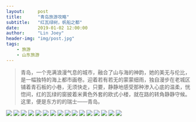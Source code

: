 ```yaml
---
layout:     post
title:      "青岛旅游攻略"
subtitle:   "红瓦绿树，帆船之都"
date:       2019-01-02 12:00:00
author:     "Lin Joey"
header-img: "img/post.jpg"
tags:
    - 旅游
    - 山东旅游
---
```

>青岛，一个充满浪漫气息的城市，融合了山与海的神韵，她的美无与伦比，是一幅独特的海上都市画卷。迎着若有若无的蒙蒙细雨，独自漫步在老城区铺着青石板的小巷，无须快走，只要，静静地感受那种渗入心底的温柔，恍惚间，红的瓦绿的窗披着米黄色外套的欧式小楼，就在路的转角静静守候。这里，便是东方的的瑞士——青岛。

![](https://linjoey-image.oss-cn-beijing.aliyuncs.com/我是驴友-青岛旅游攻略_页面_01.jpg)
![](https://linjoey-image.oss-cn-beijing.aliyuncs.com/我是驴友-青岛旅游攻略_页面_02.jpg)
![](https://linjoey-image.oss-cn-beijing.aliyuncs.com/我是驴友-青岛旅游攻略_页面_03.jpg)
![](https://linjoey-image.oss-cn-beijing.aliyuncs.com/我是驴友-青岛旅游攻略_页面_04.jpg)
![](https://linjoey-image.oss-cn-beijing.aliyuncs.com/我是驴友-青岛旅游攻略_页面_05.jpg)
![](https://linjoey-image.oss-cn-beijing.aliyuncs.com/我是驴友-青岛旅游攻略_页面_06.jpg)
![](https://linjoey-image.oss-cn-beijing.aliyuncs.com/我是驴友-青岛旅游攻略_页面_07.jpg)
![](https://linjoey-image.oss-cn-beijing.aliyuncs.com/我是驴友-青岛旅游攻略_页面_08.jpg)
![](https://linjoey-image.oss-cn-beijing.aliyuncs.com/我是驴友-青岛旅游攻略_页面_09.jpg)
![](https://linjoey-image.oss-cn-beijing.aliyuncs.com/我是驴友-青岛旅游攻略_页面_10.jpg)
![](https://linjoey-image.oss-cn-beijing.aliyuncs.com/我是驴友-青岛旅游攻略_页面_11.jpg)
![](https://linjoey-image.oss-cn-beijing.aliyuncs.com/我是驴友-青岛旅游攻略_页面_12.jpg)
![](https://linjoey-image.oss-cn-beijing.aliyuncs.com/我是驴友-青岛旅游攻略_页面_13.jpg)
![](https://linjoey-image.oss-cn-beijing.aliyuncs.com/我是驴友-青岛旅游攻略_页面_14.jpg)
![](https://linjoey-image.oss-cn-beijing.aliyuncs.com/我是驴友-青岛旅游攻略_页面_15.jpg)
![](https://linjoey-image.oss-cn-beijing.aliyuncs.com/我是驴友-青岛旅游攻略_页面_16.jpg)
